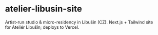 # atelier-libusin-site
Artist-run studio &amp; micro-residency in Libušín (CZ). Next.js + Tailwind site for Ateliér Libušín; deploys to Vercel.
